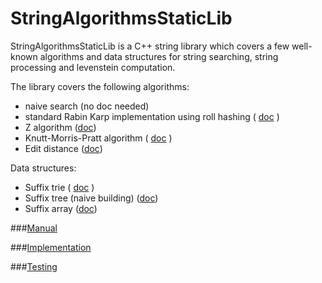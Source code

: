 StringAlgorithmsStaticLib
=========

StringAlgorithmsStaticLib is a C++ string library which covers a few well-known algorithms and data structures for string searching, string processing and levenstein computation.

The library covers the following algorithms:

- naive search (no doc needed)
- standard Rabin Karp implementation using roll hashing ( [doc](https://github.com/martinradev/TiraLabra/blob/master/Docs/rabin%20karp.odt?raw=true) )
- Z algorithm ([doc](https://github.com/martinradev/TiraLabra/blob/master/Docs/z%20algorithm.odt?raw=true))
- Knutt-Morris-Pratt algorithm ( [doc](https://github.com/martinradev/TiraLabra/blob/master/Docs/kmp.odt?raw=true) )
- Edit distance ([doc](https://github.com/martinradev/TiraLabra/blob/master/Docs/edit%20distance.odt?raw=true))


Data structures:

- Suffix trie ( [doc](https://github.com/martinradev/TiraLabra/blob/master/Docs/suffix%20trie.odt?raw=true) )
- Suffix tree (naive building) ([doc](https://github.com/martinradev/TiraLabra/blob/master/Docs/suffix%20tree%20naive.odt?raw=true))
- Suffix array ([doc](https://github.com/martinradev/TiraLabra/blob/master/Docs/suffix%20array.odt?raw=true))

###[Manual](https://github.com/martinradev/TiraLabra/blob/master/manual.md)

###[Implementation](https://github.com/martinradev/TiraLabra/blob/master/implementation.md)

###[Testing](https://github.com/martinradev/TiraLabra/blob/master/tests.md)
